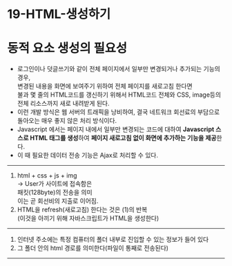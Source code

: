 # 19-HTML-생성하기

# 동적 요소 생성의 필요성

- 로그인이나 덧글쓰기와 같이 전체 페이지에서 일부만 변경되거나 추가되는 기능의 경우,  
변경된 내용을 화면에 보여주기 위하여 전체 페이지를 새로고침 한다면  
불과 몇 줄의 HTML코드를 갱신하기 위해서 HTML코드 전체와 CSS, image등의 전체 리소스까지 새로 내려받게 된다.
- 이런 개발 방식은 웹 서버의 트래픽을 낭비하여, 결국 네트워크 회선료의 부담으로 돌아오는 매우 좋지 않은 처리 방식이다.
- Javascript 에서는 페이지 내에서 일부만 변경되는 코드에 대하여 **Javascript 스스로 HTML 태그를 생성**하여 **페이지 새로고침 없이 화면에 추가하는 기능을 제공**한다.
- 이 때 필요한 데이터 전송 기능은 Ajax로 처리할 수 있다.

---

1. html + css + js + img  
→ User가 사이트에 접속함은  
패킷(128byte)의 전송을 의미  
이는 곧 회선비의 지출로 이어짐.  
2. HTML을 refresh(새로고침) 한다는 것은 (1)의 반복  
(이것을 아끼기 위해 자바스크립트가 HTML을 생성한다)  

---

1. 인터넷 주소에는 특정 컴퓨터의 폴더 내부로 진입할 수 있는 정보가 들어 있다  
2. 그 폴더 안의 html 경로를 의미한다(파일이 통째로 전송된다)  

---
